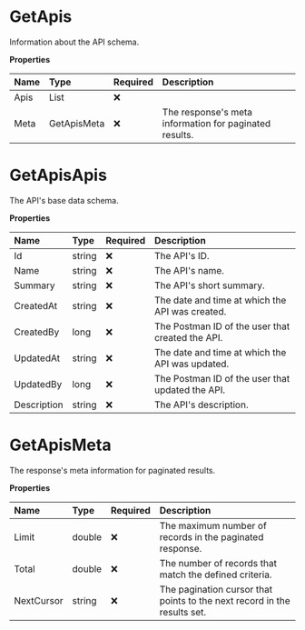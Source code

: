 # GetApis

Information about the API schema.

**Properties**

| Name | Type              | Required | Description                                            |
| :--- | :---------------- | :------- | :----------------------------------------------------- |
| Apis | List<GetApisApis> | ❌       |                                                        |
| Meta | GetApisMeta       | ❌       | The response's meta information for paginated results. |

# GetApisApis

The API's base data schema.

**Properties**

| Name        | Type   | Required | Description                                      |
| :---------- | :----- | :------- | :----------------------------------------------- |
| Id          | string | ❌       | The API's ID.                                    |
| Name        | string | ❌       | The API's name.                                  |
| Summary     | string | ❌       | The API's short summary.                         |
| CreatedAt   | string | ❌       | The date and time at which the API was created.  |
| CreatedBy   | long   | ❌       | The Postman ID of the user that created the API. |
| UpdatedAt   | string | ❌       | The date and time at which the API was updated.  |
| UpdatedBy   | long   | ❌       | The Postman ID of the user that updated the API. |
| Description | string | ❌       | The API's description.                           |

# GetApisMeta

The response's meta information for paginated results.

**Properties**

| Name       | Type   | Required | Description                                                              |
| :--------- | :----- | :------- | :----------------------------------------------------------------------- |
| Limit      | double | ❌       | The maximum number of records in the paginated response.                 |
| Total      | double | ❌       | The number of records that match the defined criteria.                   |
| NextCursor | string | ❌       | The pagination cursor that points to the next record in the results set. |

<!-- This file was generated by liblab | https://liblab.com/ -->
